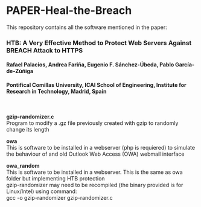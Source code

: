 # PAPER-Heal-the-Breach

This repository contains all the software mentioned in the paper:

### HTB: A Very Effective Method to Protect Web Servers Against BREACH Attack to HTTPS
#### Rafael Palacios, Andrea Fariña, Eugenio F. Sánchez-Úbeda, Pablo García-de-Zúñiga
#### Pontifical Comillas University, ICAI School of Engineering, Institute for Research in Technology, Madrid, Spain

<br>

**gzip-randomizer.c**<br>
Program to modify a .gz file previously created with gzip to randomly change its length

**owa**<br>
This is software to be installed in a webserver (php is requiered) to simulate the behaviour of and old Outlook Web Access (OWA) webmail interface

**owa_random**<br>
This is software to be installed in a webserver. This is the same as owa folder but implementing HTB protection<br>
gzip-randomizer may need to be recompiled (the binary provided is for Linux/Intel) using command:<br>
gcc -o gzip-randomizer gzip-randomizer.c
